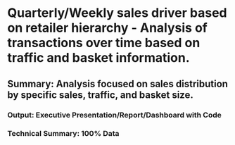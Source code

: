 # Quarterly/Weekly sales driver based on retailer hierarchy - Analysis of transactions over time based on traffic and basket information.  
## Summary: Analysis focused on sales distribution by specific sales, traffic, and basket size.  
### Output: Executive Presentation/Report/Dashboard with Code 
### Technical Summary: 100% Data 
